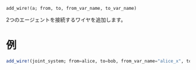 ```
add_wire!(a; from, to, from_var_name, to_var_name)
```

2つのエージェントを接続するワイヤを追加します。

# 例

```julia
add_wire!(joint_system; from=alice, to=bob, from_var_name="alice_x", to_var_name="bob_x")
```
